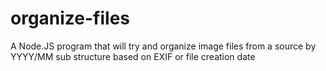 # organize-files
A Node.JS program that will try and organize image files from a source by YYYY/MM sub structure based on EXIF or file creation date
